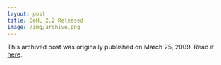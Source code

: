 ```yaml
---
layout: post
title: DeHL 2.2 Released
image: /img/archive.png
---
```

This archived post was originally published on March 25, 2009. Read it [here](/alex.ciobanu.org/index17d5.html).
